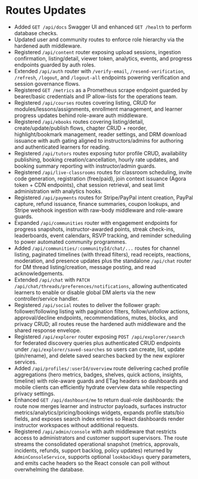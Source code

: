 # Routes Updates

- Added `GET /api/docs` Swagger UI and enhanced `GET /health` to perform database checks.
- Updated user and community routes to enforce role hierarchy via the hardened auth middleware.
- Registered `/api/content` router exposing upload sessions, ingestion confirmation, listing/detail, viewer token, analytics, events, and progress endpoints guarded by auth roles.
- Extended `/api/auth` router with `/verify-email`, `/resend-verification`, `/refresh`, `/logout`, and `/logout-all` endpoints powering verification and session governance flows.
- Registered `GET /metrics` as a Prometheus scrape endpoint guarded by bearer/basic credentials and IP allow-lists for the operations team.
- Registered `/api/courses` routes covering listing, CRUD for modules/lessons/assignments, enrollment management, and learner progress updates behind role-aware auth middleware.
- Registered `/api/ebooks` routes covering listing/detail, create/update/publish flows, chapter CRUD + reorder, highlight/bookmark management, reader settings, and DRM download issuance with auth gating aligned to instructors/admins for authoring and authenticated learners for reading.
- Registered `/api/tutors` routes exposing tutor profile CRUD, availability publishing, booking creation/cancellation, hourly rate updates, and booking summary reporting with instructor/admin guards.
- Registered `/api/live-classrooms` routes for classroom scheduling, invite code generation, registration (free/paid), join context issuance (Agora token + CDN endpoints), chat session retrieval, and seat limit administration with analytics hooks.
- Registered `/api/payments` routes for Stripe/PayPal intent creation, PayPal capture, refund issuance, finance summaries, coupon lookups, and Stripe webhook ingestion with raw-body middleware and role-aware guards.
- Expanded `/api/communities` router with engagement endpoints for progress snapshots, instructor-awarded points, streak check-ins, leaderboards, event calendars, RSVP tracking, and reminder scheduling to power automated community programmes.
- Added `/api/communities/:communityId/chat/...` routes for channel listing, paginated timelines (with thread filters), read receipts, reactions, moderation, and presence updates plus the standalone `/api/chat` router for DM thread listing/creation, message posting, and read acknowledgements.
- Extended `/api/chat` with `PATCH /api/chat/threads/preferences/notifications`, allowing authenticated learners to enable or disable global DM alerts via the new controller/service handler.
- Registered `/api/social` routes to deliver the follower graph: follower/following listing with pagination filters, follow/unfollow actions, approval/decline endpoints, recommendations, mutes, blocks, and privacy CRUD; all routes reuse the hardened auth middleware and the shared response envelope.
- Registered `/api/explorer` router exposing `POST /api/explorer/search` for federated discovery queries plus authenticated CRUD endpoints under `/api/explorer/saved-searches` so users can create, list, update (pin/rename), and delete saved searches backed by the new explorer services.
- Added `/api/profiles/:userId/overview` route delivering cached profile aggregations (hero metrics, badges, shelves, quick actions, insights, timeline) with role-aware guards and ETag headers so dashboards and mobile clients can efficiently hydrate overview data while respecting privacy settings.
- Enhanced `GET /api/dashboard/me` to return dual-role dashboards: the route now merges learner and instructor payloads, surfaces instructor metrics/analytics/pricing/bookings widgets, expands profile stats/bio fields, and exposes search index entries so React dashboards render instructor workspaces without additional requests.
- Registered `/api/admin/console` with auth middleware that restricts access to administrators and customer support supervisors. The route streams the consolidated operational snapshot (metrics, approvals, incidents, refunds, support backlog, policy updates) returned by `AdminConsoleService`, supports optional `lookbackDays` query parameters, and emits cache headers so the React console can poll without overwhelming the database.
